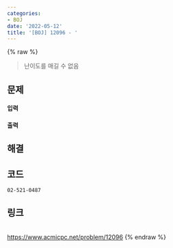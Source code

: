 ```yaml
---
categories:
- BOJ
date: '2022-05-12'
title: '[BOJ] 12096 - '
---
```


{% raw %}
> 난이도를 매길 수 없음<br>

## 문제

#### 입력

#### 출력

## 해결

## 코드
```
02-521-0487
```

## 링크
<br>https://www.acmicpc.net/problem/12096
{% endraw %}